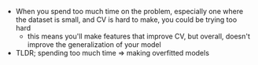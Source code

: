 - When you spend too much time on the problem, especially one where the dataset is small, and CV is hard to make, you could be trying too hard
	- this means you'll make features that improve CV, but overall, doesn't improve the generalization of your model
- TLDR; spending too much time => making overfitted models